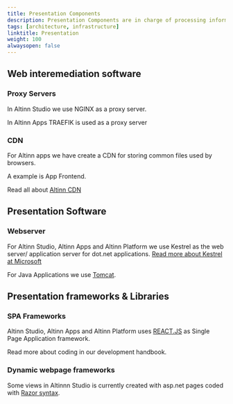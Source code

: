 ```yaml
---
title: Presentation Components
description: Presentation Components are in charge of processing information and making it accessible to users. 
tags: [architecture, infrastructure]
linktitle: Presentation
weight: 100
alwaysopen: false
---
```


## Web interemediation software

### Proxy Servers
In Altinn Studio we use NGINX as a proxy server. 

In Altinn Apps TRAEFIK is used as a proxy server

### CDN

For Altinn apps we have create a CDN for storing common files used by browsers.

A example is App Frontend. 

Read all about [Altinn CDN](altinn-cdn)


## Presentation Software

### Webserver
For Altinn Studio, Altinn Apps and Altinn Platform we use Kestrel as the web server/ application server for dot.net applications. 
[Read more about Kestrel at Microsoft](https://docs.microsoft.com/en-us/aspnet/core/fundamentals/servers/)

For Java Applications we use [Tomcat](http://tomcat.apache.org/).

## Presentation frameworks & Libraries

### SPA Frameworks

Altinn Studio, Altinn Apps and Altinn Platform uses [REACT.JS](https://reactjs.org/) as Single Page Application framework. 

Read more about coding in our development handbook. 

### Dynamic webpage frameworks
Some views in Altinnn Studio is currently created with asp.net pages coded with [Razor syntax](https://docs.microsoft.com/en-us/aspnet/web-pages/overview/getting-started/introducing-razor-syntax-c). 


